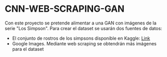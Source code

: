 # CNN-WEB-SCRAPING-GAN
Con este proyecto se pretende alimentar a una GAN con imágenes de la serie "Los Simpson". Para crear el dataset se usarán dos fuentes de datos:

- El conjunto de rostros de los simpsons disponible en Kaggle: [Link](https://www.kaggle.com/kostastokis/simpsons-faces)
- Google Images. Mediante web scraping se obtendrán más imágenes para el dataset
